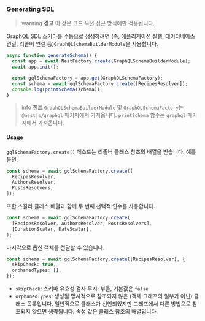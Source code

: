 ### Generating SDL

> warning **경고** 이 장은 코드 우선 접근 방식에만 적용됩니다.

GraphQL SDL 스키마를 수동으로 생성하려면 (즉, 애플리케이션 실행, 데이터베이스 연결, 리졸버 연결 등)`GraphQLSchemaBuilderModule`을 사용합니다.

```typescript
async function generateSchema() {
  const app = await NestFactory.create(GraphQLSchemaBuilderModule);
  await app.init();

  const gqlSchemaFactory = app.get(GraphQLSchemaFactory);
  const schema = await gqlSchemaFactory.create([RecipesResolver]);
  console.log(printSchema(schema));
}
```

> info **힌트** `GraphQLSchemaBuilderModule` 및 `GraphQLSchemaFactory`는 `@nestjs/graphql` 패키지에서 가져옵니다. `printSchema` 함수는 `graphql` 패키지에서 가져옵니다.

#### Usage

`gqlSchemaFactory.create()` 메소드는 리졸버 클래스 참조의 배열을 받습니다. 예를 들면:

```typescript
const schema = await gqlSchemaFactory.create([
  RecipesResolver,
  AuthorsResolver,
  PostsResolvers,
]);
```

또한 스칼라 클래스 배열과 함께 두 번째 선택적 인수를 사용합니다.

```typescript
const schema = await gqlSchemaFactory.create(
  [RecipesResolver, AuthorsResolver, PostsResolvers],
  [DurationScalar, DateScalar],
);
```

마지막으로 옵션 객체를 전달할 수 있습니다.

```typescript
const schema = await gqlSchemaFactory.create([RecipesResolver], {
  skipCheck: true,
  orphanedTypes: [],
});
```

- `skipCheck`: 스키마 유효성 검사 무시; 부울, 기본값은 `false`
- `orphanedTypes`: 생성될 명시적으로 참조되지 않은 (객체 그래프의 일부가 아닌) 클래스 목록입니다. 일반적으로 클래스가 선언되었지만 그래프에서 다른 방법으로 참조되지 않으면 생략됩니다. 속성 값은 클래스 참조의 배열입니다.
